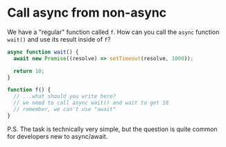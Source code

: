 # Call async from non-async

We have a "regular" function called `f`. How can you call the `async` function `wait()` and use its result inside of `f`?

```js
async function wait() {
  await new Promise((resolve) => setTimeout(resolve, 1000));

  return 10;
}

function f() {
  // ...what should you write here?
  // we need to call async wait() and wait to get 10
  // remember, we can't use "await"
}
```

P.S. The task is technically very simple, but the question is quite common for developers new to async/await.
